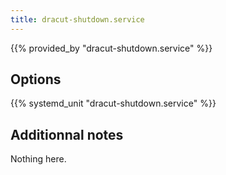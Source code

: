 ```yaml
---
title: dracut-shutdown.service
---
```


{{% provided_by "dracut-shutdown.service" %}}

## Options

{{% systemd_unit "dracut-shutdown.service" %}}

## Additionnal notes

Nothing here.